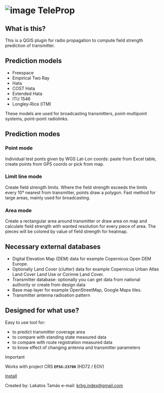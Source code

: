 # ![image](https://github.com/krbg-TeleDeLuxe/TeleProp/blob/main/TeleDeLuxe.png) TeleProp

## What is this?
This is a QGIS plugin for radio propagation to compute field strength prediction of transmitter.
## Prediction models
- Freespace
- Empirical Two Ray
- Hata
- COST Hata
- Extended Hata
- ITU 1546
- Longley-Rice (ITM)

These models are used for broadcasting transmitters, point-multipoint systems, point-point radiolinks.
## Prediction modes
### Point mode
Individual test ponts given by WGS Lat-Lon coords: paste from Excel table, create points from GPS coords or pick from map.
### Limit line mode
Create field strength limits. Where the field strength exceeds the limits every 10° nearest from transmitter, points draw a polygon. Fast method for large areas, mainly used for broadcasting.
### Area mode
Create a rectangular area around transmitter or draw area on map and calculate field strength with wanted resolution for every piece of area. The pieces will be colored by value of field strength for heatmap.
## Necessary external databases
- Digital Elevation Map (DEM) data for example Copernicus Open DEM Europe.
- Optionally Land Cover (clutter) data for example Copernicus Urban Atlas Land Cover Land Use or Corinne Land Cover.
- Transmitter database: optionally you can get data from national authority or create from design data
- Base map layer for example OpenStreetMap, Google Maps tiles.
- Transmitter antenna radioation pattern
## Designed for what use?
Easy to use tool for:
- to predict transmitter coverage area
- to compare with standing state measured data
- to compare with route registration measured data
- to know effect of changing antenna and transmitter parameters

> [!IMPORTANT]
> Works with project CRS **`EPSG:23700`** (HD72 / EOV)

[Install](https://github.com/krbg-TeleDeLuxe/TeleProp/wiki/Installation)

Created by: Lakatos Tamás e-mail: krbg.index@gmail.com
